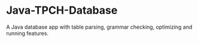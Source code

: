 Java-TPCH-Database
==================

A Java database app with table parsing, grammar checking, optimizing and running features.
